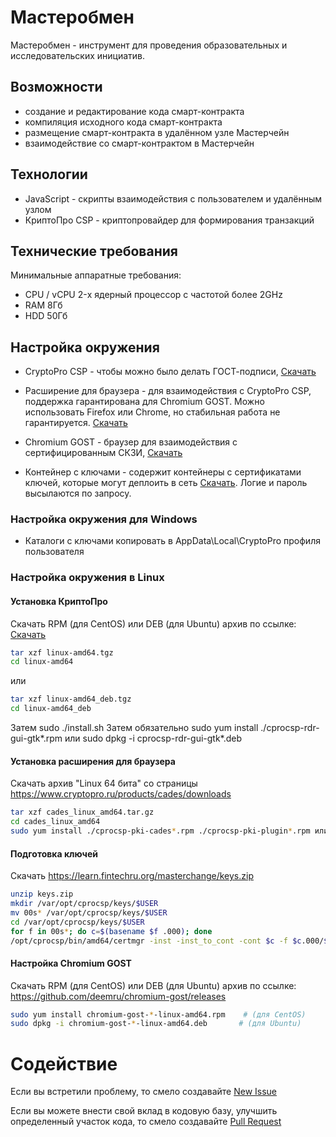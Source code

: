 # Мастеробмен

Мастеробмен - инструмент для проведения образовательных и исследовательских инициатив. 

## Возможности

- создание и редактирование кода смарт-контракта
- компиляция исходного кода смарт-контракта
- размещение смарт-контракта в удалённом узле Мастерчейн
- взаимодействие со смарт-контрактом в Мастерчейн

## Технологии

- JavaScript - скрипты взаимодействия с пользователем и удалённым узлом
- КриптоПро CSP - криптопровайдер для формирования транзакций

## Технические требования

Минимальные аппаратные требования:

- CPU / vCPU 2-х ядерный процессор с частотой более 2GHz
- RAM 8Гб
- HDD 50Гб


## Настройка окружения

- CryptoPro CSP - чтобы можно было делать ГОСТ-подписи, [Скачать](https://www.cryptopro.ru/products/csp/downloads) 

- Расширение для браузера - для взаимодействия с CryptoPro CSP, поддержка гарантирована для Сhromium GOST. Можно использовать Firefox или Chrome, но стабильная работа не гарантируется. [Скачать](https://www.cryptopro.ru/products/cades/plugin/get_2_0)

- Сhromium GOST - браузер для взаимодействия с сертифицированным СКЗИ, [Скачать](https://github.com/deemru/chromium-gost/releases)

- Контейнер с ключами - содержит контейнеры с сертификатами ключей, которые могут деплоить в сеть [Скачать](https://learn.fintechru.org/masterchange/keys.zip). Логие и пароль высылаются по запросу.

### Настройка окружения для Windows

- Каталоги с ключами копировать в AppData\Local\CryptoPro профиля пользователя

### Настройка окружения в Linux

#### Установка КриптоПро

Скачать RPM (для CentOS) или DEB (для Ubuntu) архив по ссылке: [Скачать](https://www.cryptopro.ru/products/csp/downloads#latest_csp50r2_linux)

```bash 
tar xzf linux-amd64.tgz
cd linux-amd64
```

или

```bash 
tar xzf linux-amd64_deb.tgz 
cd linux-amd64_deb
```

Затем sudo ./install.sh
Затем обязательно sudo yum install ./cprocsp-rdr-gui-gtk*.rpm или sudo dpkg -i cprocsp-rdr-gui-gtk*.deb

#### Установка расширения для браузера
Скачать архив "Linux 64 бита" со страницы https://www.cryptopro.ru/products/cades/downloads

```bash
tar xzf cades_linux_amd64.tar.gz
cd cades_linux_amd64
sudo yum install ./cprocsp-pki-cades*.rpm ./cprocsp-pki-plugin*.rpm или sudo dpkg -i cprocsp-pki-cades*.deb cprocsp-pki-plugin*.deb
```

#### Подготовка ключей
Скачать https://learn.fintechru.org/masterchange/keys.zip

```bash
unzip keys.zip
mkdir /var/opt/cprocsp/keys/$USER
mv 00s* /var/opt/cprocsp/keys/$USER
cd /var/opt/cprocsp/keys/$USER
for f in 00s*; do c=$(basename $f .000); done
/opt/cprocsp/bin/amd64/certmgr -inst -inst_to_cont -cont $c -f $c.000/$c.cer -at_signature
```

#### Настройка Сhromium GOST
Скачать RPM (для CentOS) или DEB (для Ubuntu) архив по ссылке:
https://github.com/deemru/chromium-gost/releases

```bash
sudo yum install chromium-gost-*-linux-amd64.rpm    # (для CentOS)
sudo dpkg -i chromium-gost-*-linux-amd64.deb       # (для Ubuntu)
```

# Содействие

Если вы встретили проблему, то смело создавайте [New Issue](https://github.com/fintechru/masterchange/issues/new) 

Если вы можете внести свой вклад в кодовую базу, улучшить определенный участок кода, то смело создавайте [Pull Request](https://github.com/fintechru/masterchange/pulls)
